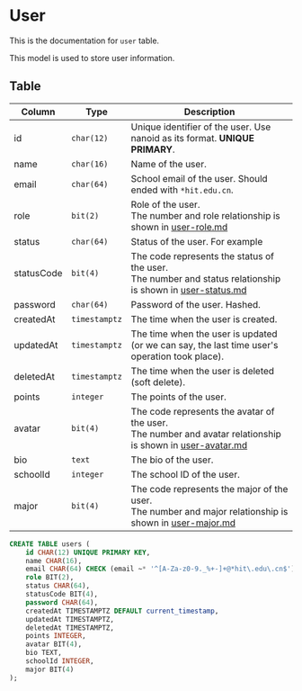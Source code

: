 # User

This is the documentation for `user` table.

This model is used to store user information.

## Table

| Column     | Type          | Description                                                                                                                       |
|------------|---------------|-----------------------------------------------------------------------------------------------------------------------------------|
| id         | `char(12)`    | Unique identifier of the user. Use nanoid as its format. **UNIQUE** **PRIMARY**.                                                  |
| name       | `char(16)`    | Name of the user.                                                                                                                 |
| email      | `char(64)`    | School email of the user. Should ended with `*hit.edu.cn`.                                                                        |
| role       | `bit(2)`      | Role of the user. <br />The number and role relationship is shown in [user-role.md](user-role.md)                                 |
| status     | `char(64)`    | Status of the user. For example                                                                                                   |
| statusCode | `bit(4)`      | The code represents the status of the user.<br />The number and status relationship is shown in [user-status.md](user-status.md)  |
| password   | `char(64)`    | Password of the user. Hashed.                                                                                                     |
| createdAt  | `timestamptz` | The time when the user is created.                                                                                                |
| updatedAt  | `timestamptz` | The time when the user is updated (or we can say, the last time user's operation took place).                                     |
| deletedAt  | `timestamptz` | The time when the user is deleted (soft delete).                                                                                  |
| points     | `integer`     | The points of the user.                                                                                                           |
| avatar     | `bit(4)`      | The code represents the avatar of the user. <br />The number and avatar relationship is shown in [user-avatar.md](user-avatar.md) |
| bio        | `text`        | The bio of the user.                                                                                                              |
| schoolId   | `integer`     | The school ID of the user.                                                                                                        |
| major      | `bit(4)`      | The code represents the major of the user. <br />The number and major relationship is shown in [user-major.md](user-major.md)     |

```sql
CREATE TABLE users (
    id CHAR(12) UNIQUE PRIMARY KEY,
    name CHAR(16),
    email CHAR(64) CHECK (email ~* '^[A-Za-z0-9._%+-]+@*hit\.edu\.cn$'),
    role BIT(2),
    status CHAR(64),
    statusCode BIT(4),
    password CHAR(64),
    createdAt TIMESTAMPTZ DEFAULT current_timestamp,
    updatedAt TIMESTAMPTZ,
    deletedAt TIMESTAMPTZ,
    points INTEGER,
    avatar BIT(4),
    bio TEXT,
    schoolId INTEGER,
    major BIT(4)
);
```